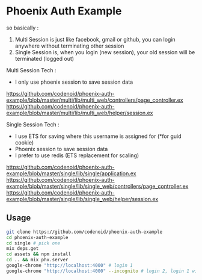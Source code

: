 # Phoenix Auth Example

so basically : 

1. Multi Session is just like facebook, gmail or github, you can login anywhere without terminating other session
2. Single Session is, when you login (new session), your old session will be terminated (logged out)

Multi Session Tech : 
 - I only use phoenix session to save session data

https://github.com/codenoid/phoenix-auth-example/blob/master/multi/lib/multi_web/controllers/page_controller.ex
https://github.com/codenoid/phoenix-auth-example/blob/master/multi/lib/multi_web/helper/session.ex

Single Session Tech : 
 - I use ETS for saving where this username is assigned for (*for guid cookie)
 - Phoenix session to save session data
 - I prefer to use redis (ETS replacement for scaling)

https://github.com/codenoid/phoenix-auth-example/blob/master/single/lib/single/application.ex
https://github.com/codenoid/phoenix-auth-example/blob/master/single/lib/single_web/controllers/page_controller.ex
https://github.com/codenoid/phoenix-auth-example/blob/master/single/lib/single_web/helper/session.ex

## Usage

```bash
git clone https://github.com/codenoid/phoenix-auth-example
cd phoenix-auth-example
cd single # pick one
mix deps.get
cd assets && npm install
cd .. && mix phx.server
google-chrome "http://localhost:4000" # login 1
google-chrome "http://localhost:4000" --incognito # login 2, login 1 will be destroyed
```
